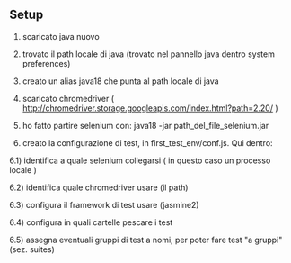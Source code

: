 ## Setup

1) scaricato java nuovo

2) trovato il path locale di java  (trovato nel pannello java dentro system preferences)

3) creato un alias java18 che punta al path locale di java

4) scaricato chromedriver ( http://chromedriver.storage.googleapis.com/index.html?path=2.20/ )

5) ho fatto partire selenium con: java18 -jar path_del_file_selenium.jar

6) creato la configurazione di test, in first_test_env/conf.js. Qui dentro:

6.1) identifica a quale selenium collegarsi ( in questo caso un processo locale )

6.2) identifica quale chromedriver usare (il path)

6.3) configura il framework di test usare (jasmine2)

6.4) configura in quali cartelle pescare i test

6.5) assegna eventuali gruppi di test a nomi, per poter fare test "a gruppi" (sez. suites)
